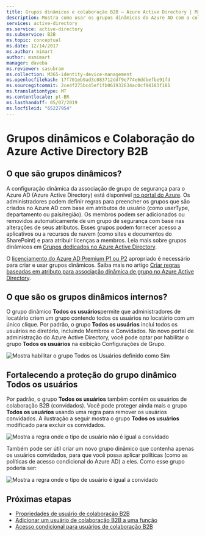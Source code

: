 ```yaml
---
title: Grupos dinâmicos e colaboração B2B – Azure Active Directory | Microsoft Docs
description: Mostra como usar os grupos dinâmicos do Azure AD com a colaboração B2B do Azure Active Directory
services: active-directory
ms.service: active-directory
ms.subservice: B2B
ms.topic: conceptual
ms.date: 12/14/2017
ms.author: mimart
author: msmimart
manager: daveba
ms.reviewer: sasubram
ms.collection: M365-identity-device-management
ms.openlocfilehash: 17f701eb9ad3c083712ddf9e774e6ddbefbe91fd
ms.sourcegitcommit: 2ce4f275bc45ef1fb061932634ac0cf04183f181
ms.translationtype: MT
ms.contentlocale: pt-BR
ms.lasthandoff: 05/07/2019
ms.locfileid: "65227954"
---
```

# <a name="dynamic-groups-and-azure-active-directory-b2b-collaboration"></a>Grupos dinâmicos e Colaboração do Azure Active Directory B2B

## <a name="what-are-dynamic-groups"></a>O que são grupos dinâmicos?
A configuração dinâmica da associação de grupo de segurança para o Azure AD (Azure Active Directory) está disponível [no portal do Azure](https://portal.azure.com). Os administradores podem definir regras para preencher os grupos que são criados no Azure AD com base em atributos de usuário (como userType, departamento ou país/região). Os membros podem ser adicionados ou removidos automaticamente de um grupo de segurança com base nas alterações de seus atributos. Esses grupos podem fornecer acesso a aplicativos ou a recursos de nuvem (como sites e documentos do SharePoint) e para atribuir licenças a membros. Leia mais sobre grupos dinâmicos em [Grupos dedicados no Azure Active Directory](../active-directory-accessmanagement-dedicated-groups.md).

O [licenciamento do Azure AD Premium P1 ou P2](https://azure.microsoft.com/pricing/details/active-directory/) apropriado é necessário para criar e usar grupos dinâmicos. Saiba mais no artigo [Criar regras baseadas em atributo para associação dinâmica de grupo no Azure Active Directory](../users-groups-roles/groups-dynamic-membership.md).

## <a name="what-are-the-built-in-dynamic-groups"></a>O que são os grupos dinâmicos internos?
O grupo dinâmico **Todos os usuários**permite que administradores de locatário criem um grupo contendo todos os usuários no locatário com um único clique. Por padrão, o grupo **Todos os usuários** inclui todos os usuários no diretório, incluindo Membros e Convidados.
No novo portal de administração do Azure Active Directory, você pode optar por habilitar o grupo **Todos os usuários** na exibição Configurações de Grupo.

![Mostra habilitar o grupo Todos os Usuários definido como Sim](media/use-dynamic-groups/enable-all-users-group.png)

## <a name="hardening-the-all-users-dynamic-group"></a>Fortalecendo a proteção do grupo dinâmico Todos os usuários
Por padrão, o grupo **Todos os usuários** também contém os usuários de colaboração B2B (convidados). Você pode proteger ainda mais o grupo **Todos os usuários** usando uma regra para remover os usuários convidados. A ilustração a seguir mostra o grupo **Todos os usuários** modificado para excluir os convidados.

![Mostra a regra onde o tipo de usuário não é igual a convidado](media/use-dynamic-groups/exclude-guest-users.png)

Também pode ser útil criar um novo grupo dinâmico que contenha apenas os usuários convidados, para que você possa aplicar políticas (como as políticas de acesso condicional do Azure AD) a eles.
Como esse grupo poderia ser:

![Mostra a regra onde o tipo de usuário é igual a convidado](media/use-dynamic-groups/only-guest-users.png)

## <a name="next-steps"></a>Próximas etapas

- [Propriedades de usuário de colaboração B2B](user-properties.md)
- [Adicionar um usuário de colaboração B2B a uma função](add-guest-to-role.md)
- [Acesso condicional para usuários de colaboração B2B](conditional-access.md)

